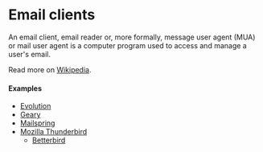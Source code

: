 # Email clients

An email client, email reader or, more formally, message user agent (MUA) or mail user agent is a computer program used to access and manage a user's email.

Read more on [Wikipedia](https://en.wikipedia.org/wiki/Email_client).

#### Examples
- [Evolution](https://wiki.gnome.org/Apps/Evolution)
- [Geary](https://wiki.gnome.org/Apps/Geary)
- [Mailspring](https://getmailspring.com)
- [Mozilla Thunderbird](https://www.thunderbird.net)
  - [Betterbird](https://www.betterbird.eu)
